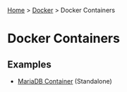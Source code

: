 [Home](../../README.md) >
[Docker](../README.md) >
Docker Containers

# Docker Containers

## Examples

- [MariaDB Container](mariadb/README.md) (Standalone)
